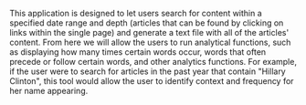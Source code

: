 This application is designed to let users search for content within a specified date range and depth (articles that can be found by clicking on links within the single page) and generate a text file with all of the articles' content. From here we will allow the users to run analytical functions, such as displaying how many times certain words occur, words that often precede or follow certain words, and other analytics functions. For example, if the user were to search for articles in the past year that contain "Hillary Clinton", this tool would allow the user to identify context and frequency for her name appearing.

